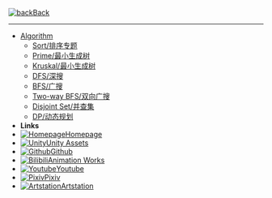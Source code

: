 ﻿[![back](https://icongr.am/entypo/back.svg?color=808080&size=16)Back](README.md)

---
- [Algorithm](README.md)
	+ [Sort/排序专题](Algorithm/Sort)
	+ [Prime/最小生成树](Algorithm/#)
	+ [Kruskal/最小生成树](Algorithm/#)
	+ [DFS/深搜](Algorithm/#)
	+ [BFS/广搜](Algorithm/#)
	+ [Two-way BFS/双向广搜](Algorithm/#)
	+ [Disjoint Set/并查集](Algorithm/#)
	+ [DP/动态规划](Algorithm/DP)
- **Links**
- [![Homepage](https://icongr.am/material/home.svg?size=16&color=808080)Homepage](https://huanime.com.cn)
- [![Unity](https://icongr.am/simple/unity.svg?color=808080&size=16)Unity Assets](https://assetstore.unity.com/publishers/34649)
- [![Github](https://icongr.am/simple/github.svg?color=808080&size=16)Github](https://github.com/RIPmr)
- [![Bilibili](https://icongr.am/material/alpha-b-box.svg?color=808080&size=16)Animation Works](https://space.bilibili.com/7868260)
- [![Youtube](https://icongr.am/simple/youtube.svg?color=808080&size=16)Youtube](https://www.youtube.com/channel/UCkvCi2G2Ay_AnC3NYthteag?view_as=subscriber)
- [![Pixiv](https://icongr.am/material/alpha-p-box.svg?color=808080&size=16)Pixiv](https://www.pixiv.net/member.php?id=22929868)
- [![Artstation](https://icongr.am/simple/artstation.svg?color=808080&size=16)Artstation](https://www.artstation.com/huanime)